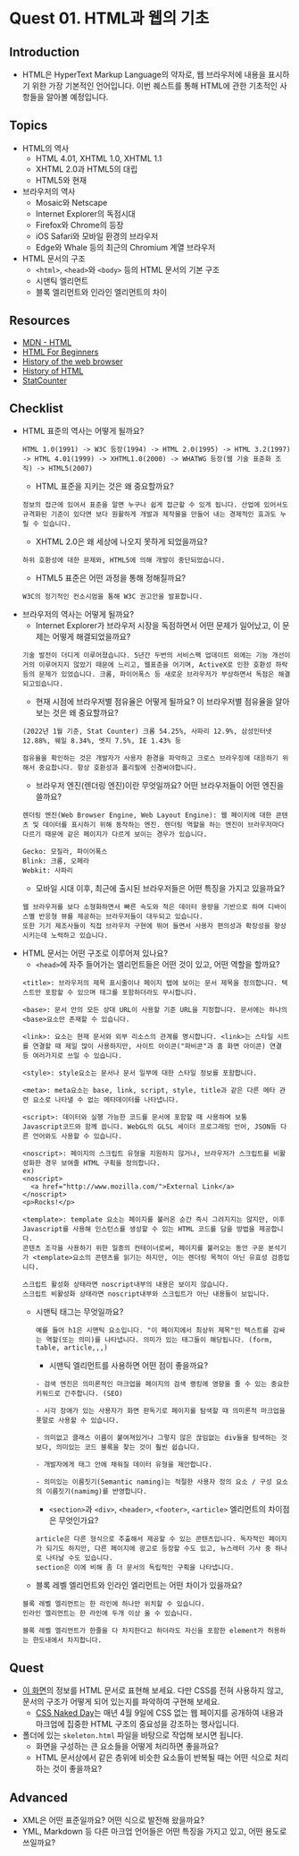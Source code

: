 # Quest 01. HTML과 웹의 기초

## Introduction
* HTML은 HyperText Markup Language의 약자로, 웹 브라우저에 내용을 표시하기 위한 가장 기본적인 언어입니다. 이번 퀘스트를 통해 HTML에 관한 기초적인 사항들을 알아볼 예정입니다.

## Topics
* HTML의 역사
  * HTML 4.01, XHTML 1.0, XHTML 1.1
  * XHTML 2.0과 HTML5의 대립
  * HTML5와 현재
* 브라우저의 역사
  * Mosaic와 Netscape
  * Internet Explorer의 독점시대
  * Firefox와 Chrome의 등장
  * iOS Safari와 모바일 환경의 브라우저
  * Edge와 Whale 등의 최근의 Chromium 계열 브라우저
* HTML 문서의 구조
  * `<html>`, `<head>`와 `<body>` 등의 HTML 문서의 기본 구조
  * 시맨틱 엘리먼트
  * 블록 엘리먼트와 인라인 엘리먼트의 차이

## Resources
* [MDN - HTML](https://developer.mozilla.org/ko/docs/Web/HTML)
* [HTML For Beginners](https://html.com/)
* [History of the web browser](https://en.wikipedia.org/wiki/History_of_the_web_browser)
* [History of HTML](https://en.wikipedia.org/wiki/HTML)
* [StatCounter](https://gs.statcounter.com/)

## Checklist
* HTML 표준의 역사는 어떻게 될까요?
  ```
  HTML 1.0(1991) -> W3C 등장(1994) -> HTML 2.0(1995) -> HTML 3.2(1997) -> HTML 4.01(1999) -> XHTML1.0(2000) -> WHATWG 등장(웹 기술 표준화 조직) -> HTML5(2007)
  ```
  * HTML 표준을 지키는 것은 왜 중요할까요?
  ```
  정보의 접근에 있어서 표준을 알면 누구나 쉽게 접근할 수 있게 됩니다. 산업에 있어서도 규격화된 기준이 있다면 보다 원활하게 개발과 제작물을 만들어 내는 경제적인 효과도 누릴 수 있습니다.
  ```
  * XHTML 2.0은 왜 세상에 나오지 못하게 되었을까요?
  ```
  하위 호환성에 대한 문제와, HTML5에 의해 개발이 중단되었습니다.
  ```
  * HTML5 표준은 어떤 과정을 통해 정해질까요?
  ```
  W3C의 정기적인 컨소시엄을 통해 W3C 권고안을 발표합니다.
  ```
* 브라우저의 역사는 어떻게 될까요?
  * Internet Explorer가 브라우저 시장을 독점하면서 어떤 문제가 일어났고, 이 문제는 어떻게 해결되었을까요?
  ```
  기술 발전이 더디게 이루어졌습니다. 5년간 두번의 서비스팩 업데이트 외에는 기능 개선이 거의 이루어지지 않았기 때문에 느리고, 웹표준을 어기며, ActiveX로 인한 호환성 하락 등의 문제가 있었습니다. 크롬, 파이어폭스 등 새로운 브라우저가 부상하면서 독점은 해결되고있습니다.
  ```
  * 현재 시점에 브라우저별 점유율은 어떻게 될까요? 이 브라우저별 점유율을 알아보는 것은 왜 중요할까요?
  ```
  (2022년 1월 기준, Stat Counter) 크롬 54.25%, 사파리 12.9%, 삼성인터넷 12.88%, 웨일 8.34%, 엣지 7.5%, IE 1.43% 등

  점유율을 확인하는 것은 개발자가 사용자 환경을 파악하고 크로스 브라우징에 대응하기 위해서 중요합니다. 항상 호환성과 폴리필에 신경써야합니다.
  ```
  * 브라우저 엔진(렌더링 엔진)이란 무엇일까요? 어떤 브라우저들이 어떤 엔진을 쓸까요?
  ```
  렌더링 엔진(Web Browser Engine, Web Layout Engine): 웹 페이지에 대한 콘텐츠 및 데이터를 표시하기 위해 동작하는 엔진. 렌더링 역할을 하는 엔진이 브라우저마다 다르기 때문에 같은 페이지가 다르게 보이는 경우가 있습니다.

  Gecko: 모질라, 파이어폭스
  Blink: 크롬, 오페라
  Webkit: 사파리
  ```
  * 모바일 시대 이후, 최근에 출시된 브라우저들은 어떤 특징을 가지고 있을까요?
  ```
  웹 브라우저를 보다 소형화하면서 빠른 속도와 적은 데이터 용량을 기반으로 하며 디바이스별 반응형 뷰를 제공하는 브라우저들이 대두되고 있습니다.
  또한 기기 제조사들이 직접 브라우저 구현에 뛰어 들면서 사용자 편의성과 확장성을 향상시키는데 노력하고 있습니다.
  ```
* HTML 문서는 어떤 구조로 이루어져 있나요?
  * `<head>`에 자주 들어가는 엘리먼트들은 어떤 것이 있고, 어떤 역할을 할까요?
  ```
  <title>: 브라우저의 제목 표시줄이나 페이지 탭에 보이는 문서 제목을 정의합니다. 텍스트만 포함할 수 있으며 태그를 포함하더라도 무시합니다.

  <base>: 문서 안의 모든 상대 URL이 사용할 기준 URL을 지정합니다. 문서에는 하나의 <base>요소만 존재할 수 있습니다.

  <link>: 요소는 현재 문서와 외부 리소스의 관계를 명시합니다. <link>는 스타일 시트를 연결할 때 제일 많이 사용하지만, 사이트 아이콘("파비콘"과 홈 화면 아이콘) 연결 등 여러가지로 쓰일 수 있습니다.

  <style>: style요소는 문서나 문서 일부에 대한 스타일 정보를 포함합니다.

  <meta>: meta요소는 base, link, script, style, title과 같은 다른 메타 관련 요소로 나타낼 수 없는 메타데이터를 나타냅니다.

  <script>: 데이터와 실행 가능한 코드를 문서에 포함할 때 사용하며 보통 Javascript코드와 함께 씁니다. WebGL의 GLSL 셰이더 프로그래밍 언어, JSON등 다른 언어와도 사용할 수 있습니다.

  <noscript>: 페이지의 스크립트 유형을 지원하지 않거나, 브라우저가 스크립트를 비활성화한 경우 보여줄 HTML 구획을 정의합니다.
  ex)
  <noscript>
    <a href="http://www.mozilla.com/">External Link</a>
  </noscript>
  <p>Rocks!</p>

  <template>: template 요소는 페이지를 불러온 순간 즉시 그려지지는 않지만, 이후 Javascript를 사용해 인스턴스를 생성할 수 있는 HTML 코드를 담을 방법을 제공합니다.
  콘텐츠 조각을 사용하기 위한 일종의 컨테이너로써, 페이지를 불러오는 동안 구문 분석기가 <template>요소의 콘텐츠를 읽기는 하지만, 이는 렌더링 목적이 아닌 유효성 검증입니다.

  스크립트 활성화 상태라면 noscript내부의 내용은 보이지 않습니다.
  스크립트 비활성화 상태라면 noscript내부와 스크립트가 아닌 내용들이 보입니다.
  ```
  * 시맨틱 태그는 무엇일까요?
    ```
    예를 들어 h1은 시맨틱 요소입니다. "이 페이지에서 최상위 제목"인 텍스트를 감싸는 역할(또는 의미)를 나타냅니다. 의미가 있는 태그들이 해당됩니다. (form, table, article,,,)
    ```
    * 시맨틱 엘리먼트를 사용하면 어떤 점이 좋을까요?
    ```
    - 검색 엔진은 의미론적인 마크업을 페이지의 검색 랭킹에 영향을 줄 수 있는 중요한 키워드로 간주합니다. (SEO)

    - 시각 장애가 있는 사용자가 화면 판독기로 페이지를 탐색할 때 의미론적 마크업을 푯말로 사용할 수 있습니다.

    - 의미없고 클래스 이름이 붙여져있거나 그렇지 않은 끊임없는 div들을 탐색하는 것보다, 의미있는 코드 블록을 찾는 것이 훨씬 쉽습니다.

    - 개발자에게 태그 안에 채워질 데이터 유형을 제안합니다.

    - 의미있는 이름짓기(Semantic naming)는 적절한 사용자 정의 요소 / 구성 요소의 이름짓기(namimg)를 반영합니다.
    ```
    * `<section>`과 `<div>`, `<header>`, `<footer>`, `<article>` 엘리먼트의 차이점은 무엇인가요?
    ```
    article은 다른 형식으로 추출해서 제공할 수 있는 콘텐츠입니다. 독자적인 페이지가 되기도 하지만, 다른 페이지에 광고로 등장할 수도 있고, 뉴스레터 기사 중 하나로 나타날 수도 있습니다.
    section은 이에 비해 좀 더 문서의 독립적인 구획을 나타냅니다.
    ```
  * 블록 레벨 엘리먼트와 인라인 엘리먼트는 어떤 차이가 있을까요?
  ```
  블록 레벨 엘리먼트는 한 라인에 하나만 위치할 수 있습니다.
  인라인 엘리먼트는 한 라인에 두개 이상 올 수 있습니다.

  블록 레벨 엘리먼트가 한줄을 다 차지한다고 하더라도 자신을 포함한 element가 허용하는 한도내에서 차지합니다.
  ```

## Quest
* [이 화면](screen.png)의 정보를 HTML 문서로 표현해 보세요. 다만 CSS를 전혀 사용하지 않고, 문서의 구조가 어떻게 되어 있는지를 파악하여 구현해 보세요.
  * [CSS Naked Day](https://css-naked-day.github.io/)는 매년 4월 9일에 CSS 없는 웹 페이지를 공개하여 내용과 마크업에 집중한 HTML 구조의 중요성을 강조하는 행사입니다.
* 폴더에 있는 `skeleton.html` 파일을 바탕으로 작업해 보시면 됩니다.
  * 화면을 구성하는 큰 요소들을 어떻게 처리하면 좋을까요?
  * HTML 문서상에서 같은 층위에 비슷한 요소들이 반복될 때는 어떤 식으로 처리하는 것이 좋을까요?

## Advanced
* XML은 어떤 표준일까요? 어떤 식으로 발전해 왔을까요?
* YML, Markdown 등 다른 마크업 언어들은 어떤 특징을 가지고 있고, 어떤 용도로 쓰일까요?
